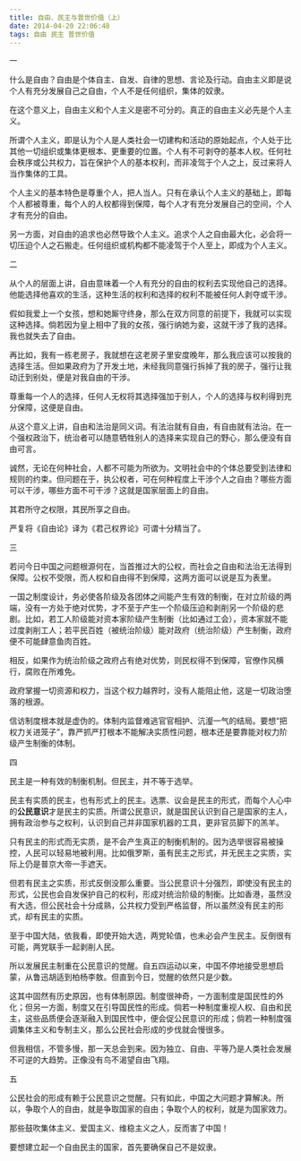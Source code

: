 ```yaml
---
title: 自由、民主与普世价值（上）
date: 2014-04-20 22:06:48
tags: 自由 民主 普世价值
---
```


一

什么是自由？自由是个体自主、自发、自律的思想、言论及行动。自由主义即是说个人有充分发展自己之自由，个人不是任何组织，集体的奴隶。

在这个意义上，自由主义和个人主义是密不可分的。真正的自由主义必先是个人主义。

所谓个人主义，即是认为个人是人类社会一切建构和活动的原始起点，个人处于比其他一切组织或集体更根本、更重要的位置。个人有不可剥夺的基本人权。任何社会秩序或公共权力，旨在保护个人的基本权利，而非凌驾于个人之上，反过来将人当作集体的工具。

个人主义的基本特色是尊重个人，把人当人。只有在承认个人主义的基础上，即每个人都被尊重，每个人的人权都得到保障，每个人才有充分发展自己的空间，个人才有充分的自由。

另一方面，对自由的追求也必然导致个人主义。追求个人之自由最大化，必会将一切压迫个人之石搬走。任何组织或机构都不能凌驾于个人至上，即成为个人主义。



二

从个人的层面上讲，自由意味着一个人有充分的自由的权利去实现他自己的选择。他能选择他喜欢的生活，这种生活的权利和选择的权利不能被任何人剥夺或干涉。

假如我爱上一个女孩，想和她厮守终身，那么在双方同意的前提下，我就可以实现这种选择。倘若因为皇上相中了我的女孩，强行纳她为妾，这就干涉了我的选择。我也就失去了自由。

再比如，我有一栋老房子，我就想在这老房子里安度晚年，那么我应该可以按我的选择生活。但如果政府为了开发土地，未经我同意强行拆掉了我的房子，强行让我动迁到别处，便是对我自由的干涉。

尊重每一个人的选择，任何人无权将其选择强加于别人，个人的选择与权利得到充分保障，这便是自由。

从这个意义上讲，自由和法治是同义词。有法治就有自由，有自由就有法治。在一个强权政治下，统治者可以随意牺牲别人的选择来实现自己的野心，那么便没有自由可言。

诚然，无论在何种社会，人都不可能为所欲为。文明社会中的个体总要受到法律和规则的约束。但问题在于，执公权者，可在何种程度上干涉个人之自由？哪些方面可以干涉，哪些方面不可干涉？这就是国家层面上的自由。

其君所守之权限，其民所享之自由。

严复将《自由论》译为《君己权界论》可谓十分精当了。



三

若问今日中国之问题根源何在，当首推过大的公权，而社会之自由和法治无法得到保障。公权不受限，而人权和自由得不到保障，这两方面可以说是互为表里。

一国之制度设计，务必使各阶级及各团体之间能产生有效的制衡，在对立阶级的两端，没有一方处于绝对优势，才不至于产生一个阶级压迫和剥削另一个阶级的悲剧。比如，若工人阶级能对资本家阶级产生制衡（比如通过工会），资本家就不能过度剥削工人；若平民百姓（被统治阶级）能对政府（统治阶级）产生制衡，政府便不可能肆意鱼肉百姓。

相反，如果作为统治阶级之政府占有绝对优势，则民权得不到保障，官僚作风横行，腐败在所难免。

政府掌握一切资源和权力，当这个权力越界时，没有人能阻止他，这是一切政治堕落的根源。

信访制度根本就是虚伪的。体制内监督难逃官官相护、沆瀣一气的结局。要想“把权力关进笼子”，靠严抓严打根本不能解决实质性问题，根本还是要靠能对权力阶级产生制衡的体制。



四

民主是一种有效的制衡机制。但民主，并不等于选举。

民主有实质的民主，也有形式上的民主。选票、议会是民主的形式，而每个人心中的**公民意识**才是民主的实质。所谓公民意识，就是国民认识到自己是国家的主人，拥有政治参与之权利，认识到自己并非国家机器的工具，更非官员脚下的羔羊。

只有民主的形式而无实质，是不会产生真正的制衡机制的。因为选举很容易被操控，人民可以轻易地被利用。比如俄罗斯，虽有民主之形式，并无民主之实质，实际上仍是普京大帝一手遮天。

但若有民主之实质，形式反倒没那么重要。当公民意识十分强烈，即使没有民主的形式，公民也会自发保护自己的权利，形成对统治阶级的制衡。比如香港，虽然没有大选，但公民社会十分成熟，公共权力受到严格监督，所以虽然没有民主的形式，却有民主的实质。

至于中国大陆，依我看，即使开始大选，两党轮值，也未必会产生民主。反倒很有可能，两党联手一起剥削人民。

所以发展民主制重在公民意识的觉醒。自五四运动以来，中国不停地接受思想启蒙，从鲁迅胡适到柏杨李敖。但直到今日，觉醒的依然只是少数。

这其中固然有历史原因，也有体制原因。制度很神奇，一方面制度是国民性的外化；但另一方面，制度又在引导国民性的形成。倘若一种制度重视人权、自由和民主，这些品质便会逐渐融入到国民性中，便会促公民意识的形成；倘若一种制度强调集体主义和专制主义，那么公民社会形成的步伐就会慢很多。

但我相信，不管多慢，那一天总会到来。因为独立、自由、平等乃是人类社会发展不可逆的大趋势。正像没有鸟不渴望自由飞翔。



五

公民社会的形成有赖于公民意识之觉醒。只有如此，中国之大问题才算解决。所以，争取个人的自由，就是争取国家的自由；争取个人的权利，就是为国家效力。

那些鼓吹集体主义、爱国主义、维稳主义之人，反而害了中国！

要想建立起一个自由民主的国家，首先要确保自己不是奴隶。
